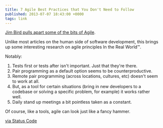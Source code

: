 ```yaml
---
title: 7 Agile Best Practices that You Don't Need to Follow
published: 2013-07-07 18:43:00 +0000
tags: link
---
```


[Jim Bird pulls apart some of the bits of Agile][post].

Unlike most articles on the human side of software development, this brings up
some interesting research on agile principles In the Real World&trade;.

Notably:

1. Tests first or tests after isn't important. Just that they're there.
2. Pair programming as a default option seems to be counterproductive.
2. Remote pair programming (across locations, cultures, etc) doesn't seem to work
   at all.
3. But, as a tool for certain situations (bring in new developers to a codebase or
   solving a specific problem, for example) it works rather well.
4. Daily stand up meetings a bit pointless taken as a constant.

Of course, like a tools, agile can look just like a fancy hammer.

[via Status Code][sc]

[post]: http://swreflections.blogspot.co.uk/2013/05/7-agile-best-practices-that-you-dont.html
[sc]: http://statuscode.org/

